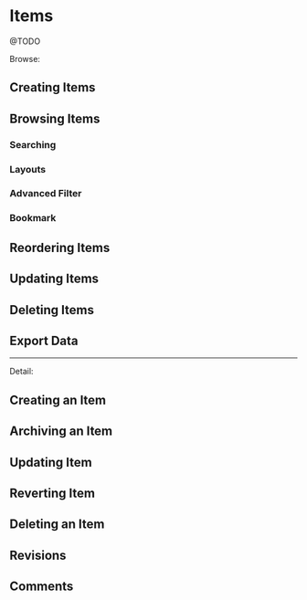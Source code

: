 # Items

@TODO

Browse:

## Creating Items

## Browsing Items

### Searching

### Layouts

### Advanced Filter

### Bookmark

## Reordering Items

## Updating Items

## Deleting Items

## Export Data

---

Detail:

## Creating an Item

## Archiving an Item

## Updating Item

## Reverting Item

## Deleting an Item

## Revisions

## Comments
